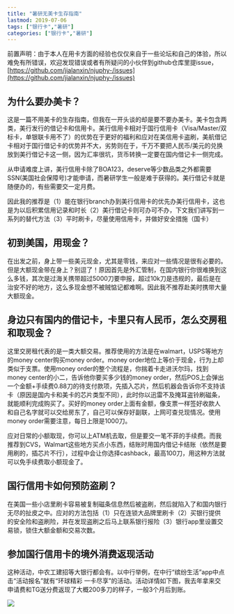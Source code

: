 ```yaml
---
title: "暑研无美卡生存指南"
lastmod: 2019-07-06
tags: ["银行卡","暑研"]
categories: ["银行卡","暑研"]
---
```

前置声明：由于本人在用卡方面的经验也仅仅来自于一些论坛和自己的体验，所以难免有所错误，欢迎发现错误或者有所疑问的小伙伴到github仓库里提issue，[https://github.com/jialanxin/njuphy-/issues](https://github.com/jialanxin/njuphy-/issues)

## 为什么要办美卡？

这是一篇不用美卡的生存指南，但我在一开头谈的却是要不要办美卡。美卡包含两类，美行发行的借记卡和信用卡。美行信用卡相对于国行信用卡（Visa/Master/双标卡，单银联卡用不了）的优势在于更好的福利和应对在美信用卡盗刷，美航借记卡相对于国行借记卡的优势并不大，劣势则在于，千万不要把人民币/美元的兑换放到美行借记卡这一侧，因为汇率很坑，货币转换一定要在国内借记卡一侧完成。

从申请难度上讲，美行信用卡除了BOA123，deserve等少数品类之外都需要SSN(美国社会保障号)才能申请，而暑研学生一般是难于获得的。美行借记卡就是随便办的，有些需要交一定月费。

因此我的推荐是（1）能在银行branch办到美行信用卡的优先办美行信用卡，这也是为以后积累信用记录和时长（2）美行借记卡则可办可不办，下文我们讲写到一系列的替代方法（3）平时刷卡，尽量使用信用卡，并做好安全措施（国卡）

## 初到美国，用现金？

在出发之前，身上带一些美元现金，尤其是零钱，来应对一些情况是很有必要的。但是大额现金带在身上？别逗了！原因首先是外汇管制，在国内银行你很难换到这么多钱，其次是过海关携带超过5000刀要申报，超过10k刀是违规的，最后是在治安不好的地方，这么多现金想不被贼惦记都难啊。因此我不推荐赴美时携带大量大额现金。

## 身边只有国内的借记卡，卡里只有人民币，怎么交房租和取现金？

这里交房租代表的是一类大额交易。推荐使用的方法是在walmart，USPS等地方的money center购买money order。money order地位上等价于现金，行为上却类似于支票。使用money order的整个流程是，你揣着卡走进沃尔玛，找到money center的小二，告诉他你要买多少钱的money order，然后POS上会弹出一个金额+手续费0.88刀的待支付款项，先插入芯片，然后机器会告诉你不支持该卡（原因是国内卡和美卡的芯片类型不同），此时你以迅雷不及掩耳盗铃刷磁条，就能顺利完成购买了。买好的money order上面有金额，像支票一样签好收款人和自己名字就可以交给房东了，自己可以保存好副联，上网可查兑现情况。使用money order需要注意，每日上限是1000刀。

应对日常的小额取现，你可以上ATM机去取，但是要交一笔不菲的手续费。而我推荐到CVS，Walmart这些地方买点小东西，结账时用国内借记卡结账（依然是要用刷的，插芯片不行），过程中会让你选择cashback，最高100刀，用这种方法就可以免手续费取小额现金了。

## 国行信用卡如何预防盗刷？

在美国一些小店里刷卡容易被复制磁条信息然后被盗刷，然后就陷入了和国内银行无尽的扯皮之中。应对的方法包括（1）只在连锁大品牌里刷卡（2）买银行提供的安全险和盗刷险，并在发现盗刷之后马上联系银行报险（3）银行app里设置交易锁，锁住大额金额和交易次数。

## 参加国行信用卡的境外消费返现活动

这种活动，中农工建招等大银行都会有。以中行举例，在中行“缤纷生活”app中点击“活动报名”就有“环球精彩 一卡尽享”的活动。活动详情如下图，我去年拿来交申请费和TG送分费返现了大概200多刀的样子，一般3个月后到账。

![](https://github.com/jialanxin/njuphy-/raw/master/信用卡用图/1.png)